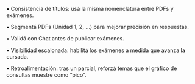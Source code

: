 •	Consistencia de títulos: usá la misma nomenclatura entre PDFs y exámenes.  

•	Segmentá PDFs (Unidad 1, 2, …) para mejorar precisión en respuestas.  

•	Validá con Chat antes de publicar exámenes.  

•	Visibilidad escalonada: habilitá los exámenes a medida que avanza la cursada.  

•	Retroalimentación: tras un parcial, reforzá temas que el gráfico de consultas muestre como “pico”.  
